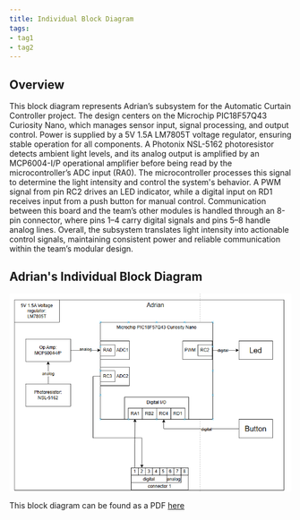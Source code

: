 ```yaml
---
title: Individual Block Diagram
tags:
- tag1
- tag2
---
```



## Overview
This block diagram represents Adrian’s subsystem for the Automatic Curtain Controller project. The design centers on the Microchip PIC18F57Q43 Curiosity Nano, which manages sensor input, signal processing, and output control. Power is supplied by a 5V 1.5A LM7805T voltage regulator, ensuring stable operation for all components. A Photonix NSL-5162 photoresistor detects ambient light levels, and its analog output is amplified by an MCP6004-I/P operational amplifier before being read by the microcontroller’s ADC input (RA0). The microcontroller processes this signal to determine the light intensity and control the system's behavior. A PWM signal from pin RC2 drives an LED indicator, while a digital input on RD1 receives input from a push button for manual control. Communication between this board and the team’s other modules is handled through an 8-pin connector, where pins 1–4 carry digital signals and pins 5–8 handle analog lines. Overall, the subsystem translates light intensity into actionable control signals, maintaining consistent power and reliable communication within the team’s modular design.





## Adrian's Individual Block Diagram 


![Adrian's Individual Block Diagram for TechMinds Automatic Curtain Raiser](BlockdiagramAP.png)

This block diagram can be found as a PDF [here](Individual_Block_Diagram.drawio.pdf)

